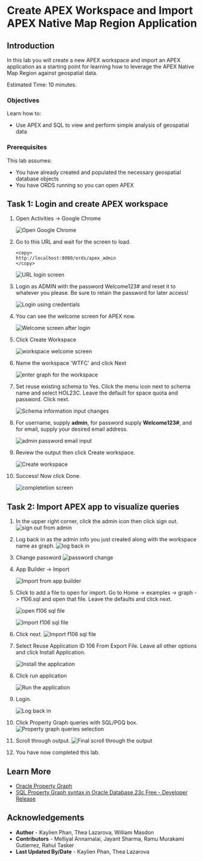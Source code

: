 # Create APEX Workspace and Import APEX Native Map Region Application

## Introduction

In this lab you will create a new APEX workspace and import an APEX application as a starting point for learning how to leverage the APEX Native Map Region against geospatial data.

Estimated Time: 10 minutes.

<!-- Watch the video below for a quick walk through of the lab. -->

<!-- update video link. Previous iteration: [](youtube:XnE1yw2k5IU) -->

### Objectives
Learn how to:
- Use APEX and SQL to view and perform simple analysis of geospatial data 

### Prerequisites
This lab assumes:
- You have already created and populated the necessary geospatial database objects
- You have ORDS running so you can open APEX

## Task 1: Login and create APEX workspace

1. Open Activities -> Google Chrome

    ![Open Google Chrome](images/activities-chrome.png)


2. Go to this URL and wait for the screen to load.
    ```
    <copy>
    http://localhost:8080/ords/apex_admin
    </copy>
    ```

    ![URL login screen](images/admin-services.png)

3. Login as ADMIN with the password Welcome123# and reset it to whatever you please. Be sure to retain the password for later access!

    ![Login using credentials](images/login-details.png)

4. You can see the welcome screen for APEX now. 

    ![Welcome screen after login](images/welcome-screen-apex2.png)

5. Click Create Workspace

    ![workspace welcome screen](images/workspace-name.png)

6. Name the workspace 'WTFC' and click Next

    ![enter graph for the workspace](images/graph-next.png)

7. Set reuse existing schema to Yes. Click the menu icon next to schema name and select HOL23C. Leave the default for space quota and password. Click next.

    ![Schema information input changes](images/schema-info.png)

8. For username, supply **admin**, for password supply **Welcome123#**, and for email, supply your desired email address.

    ![admin password email input](images/admin-password-email.png)

9. Review the output then click Create workspace.

    ![Create workspace](images/create-workspace.png)

10. Success! Now click Done.

    ![completetion screen](images/done.png)

## Task 2: Import APEX app to visualize queries

1. In the upper right corner, click the admin icon then click sign out.
    ![sign out from admin](images/logout.png)


2.  Log back in as the admin info you just created along with the workspace name as graph.
    ![log back in](images/log-back-in.png)


3. Change password
    ![password change](images/change-password.png)

4. App Builder -> Import

    ![Import from app builder](images/app-builder-import.png)

5. Click to add a file to open for import. Go to Home -> examples -> graph -> f106.sql and open that file. Leave the defaults and click next.

    ![open f106 sql file](images/graph-f106-open.png)

    ![Import f106 sql file](images/f106-import.png)

6. Click next.
    ![Import f106 sql file](images/f106-import-2.png)
    
7.  Select Reuse Application ID 106 From Export File. Leave all other options and click Install Application.

    ![Install the application](images/install-application.png)

8.  Click run application

    ![Run the application](images/run-application.png)


9.  Login.

    ![Log back in](images/login-final.png)


10. Click Property Graph queries with SQL/PGQ box.
    ![Property graph queries selection](images/property-graph-queries.png)
    
11. Scroll through output.
    ![Final scroll through the output](images/final-output.png)

12. You have now completed this lab.

## Learn More
* [Oracle Property Graph](https://docs.oracle.com/en/database/oracle/property-graph/index.html)
* [SQL Property Graph syntax in Oracle Database 23c Free - Developer Release](https://docs.oracle.com/en/database/oracle/property-graph/23.1/spgdg/sql-ddl-statements-property-graphs.html#GUID-6EEB2B99-C84E-449E-92DE-89A5BBB5C96E)

## Acknowledgements
- **Author** - Kaylien Phan, Thea Lazarova, William Masdon
- **Contributors** - Melliyal Annamalai, Jayant Sharma, Ramu Murakami Gutierrez, Rahul Tasker
- **Last Updated By/Date** - Kaylien Phan, Thea Lazarova